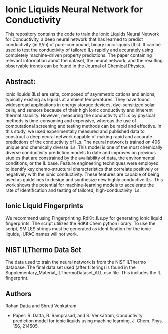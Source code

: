 # Ionic Liquids Neural Network for Conductivity


This repository contains the code to train the Ionic Liquids Neural Network for Conductivity, a deep neural network that has learned to predict conductivity (in S/m) of pure-compound, binary ionic liquids (ILs). It can be used to test the conductivity of tailored ILs rapidly and accurately using completely machine-driven property predictions. The paper containing relevant information about the dataset, the neural network, and the resulting observable trends can be found in the [Journal of Chemical Physics](https://aip.scitation.org/doi/full/10.1063/5.0089568).   

## Abstract: 
Ionic liquids (ILs) are salts, composed of asymmetric cations and anions, typically existing as liquids at ambient temperatures. They have found widespread applications in energy storage devices, dye-sensitized solar cells, and sensors because of their high ionic conductivity and inherent thermal stability. However, measuring the conductivity of ILs by physical methods is time-consuming and expensive, whereas the use of computational screening and testing methods can be rapid and effective. In this study, we used experimentally measured and published data to construct a deep neural network capable of making rapid and accurate predictions of the conductivity of ILs. The neural network is trained on 406 unique and chemically diverse ILs. This model is one of the most chemically diverse conductivity prediction models to date and improves on previous studies that are constrained by the availability of data, the environmental conditions, or the IL base. Feature engineering techniques were employed to identify key chemo-structural characteristics that correlate positively or negatively with the ionic conductivity. These features are capable of being used as guidelines to design and synthesize new highly conductive ILs. This work shows the potential for machine-learning models to accelerate the rate of identification and testing of tailored, high-conductivity ILs.

## Ionic Liquid Fingerprints

We recommend using Fingerprinting_RdKit_ILs.py for generating ionic liquid fingerprints. The script utilizes the RdKit.Chem python library.  To use the script, SMILES strings must be generated as identification for the ionic liquids, IUPAC names will not work. 

## NIST ILThermo Data Set

The data used to train the neural network is from the NIST ILThermo database. The final data set used (after filtering) is found in the Supplementary_Material_ILThermoDataset_ALL.csv file. This includes the IL fingerprint.

## Authors

Rohan Datta and Shruti Venkatram

- Paper: R. Datta, R. Ramprasad, and S. Venkatram, Conductivity prediction model for ionic liquids using machine learning, J. Chem. Phys. 156, 214505.
